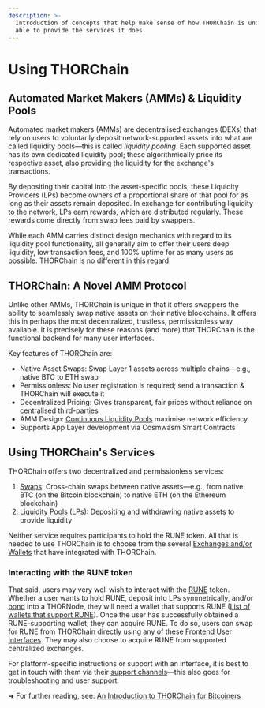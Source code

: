 ```yaml
---
description: >-
  Introduction of concepts that help make sense of how THORChain is uniquely
  able to provide the services it does.
---
```


# Using THORChain

## Automated Market Makers (AMMs) & Liquidity Pools

Automated market makers (AMMs) are decentralised exchanges (DEXs) that rely on users to voluntarily deposit network-supported assets into what are called liquidity pools—this is called _liquidity_ _pooling_. Each supported asset has its own dedicated liquidity pool; these algorithmically price its respective asset, also providing the liquidity for the exchange's transactions.

By depositing their capital into the asset-specific pools, these Liquidity Providers (LPs) become owners of a proportional share of that pool for as long as their assets remain deposited. In exchange for contributing liquidity to the network, LPs earn rewards, which are distributed regularly. These rewards come directly from swap fees paid by swappers.

While each AMM carries distinct design mechanics with regard to its liquidity pool functionality, all generally aim to offer their users deep liquidity, low transaction fees, and 100% uptime for as many users as possible. THORChain is no different in this regard.

## THORChain: A Novel AMM Protocol

Unlike other AMMs, THORChain is unique in that it offers swappers the ability to seamlessly swap native assets on their native blockchains. It offers this in perhaps the most decentralized, trustless, permissionless way available. It is precisely for these reasons (and more) that THORChain is the functional backend for many user interfaces.

Key features of THORChain are:

- Native Asset Swaps: Swap Layer 1 assets across multiple chains—e.g., native BTC to ETH swap
- Permissionless: No user registration is required; send a transaction & THORChain will execute it
- Decentralized Pricing: Gives transparent, fair prices without reliance on centralised third-parties
- AMM Design: [Continuous Liquidity Pools](../thorchain-finance/continuous-liquidity-pools.md#benefits-of-the-clp-model) maximise network efficiency
- Supports App Layer development via Cosmwasm Smart Contracts

## Using THORChain's Services

THORChain offers two decentralized and permissionless services:

1. [Swaps](https://docs.thorchain.org/understanding-thorchain/roles/swapping): Cross-chain swaps between native assets—e.g., from native BTC (on the Bitcoin blockchain) to native ETH (on the Ethereum blockchain)
2. [Liquidity Pools (LPs)](https://docs.thorchain.org/understanding-thorchain/roles/liquidity-providers): Depositing and withdrawing native assets to provide liquidity

Neither service requires participants to hold the RUNE token. All that is needed to use THORChain is to choose from the several [Exchanges and/or Wallets](https://docs.thorchain.org/ecosystem#exchanges-only) that have integrated with THORChain.

### Interacting with the RUNE token

That said, users may very well wish to interact with the [RUNE](https://docs.thorchain.org/understanding-thorchain/rune) token. Whether a user wants to hold RUNE, deposit into LPs symmetrically, and/or [bond](https://docs.thorchain.org/understanding-thorchain/roles/node-operators) into a THORNode, they will need a wallet that supports RUNE ([List of wallets that support RUNE](https://docs.thorchain.org/ecosystem#integrated-wallets-and-exchanges)). Once the user has successfully obtained a RUNE-supporting wallet, they can acquire RUNE. To do so, users can swap for RUNE from THORChain directly using any of these [Frontend User Interfaces](https://docs.thorchain.org/ecosystem#exchanges-only). They may also choose to acquire RUNE from supported centralized exchanges.

For platform-specific instructions or support with an interface, it is best to get in touch with them via their [support channels](../ecosystem.md#integrated-wallets-and-exchanges)—this also goes for troubleshooting and user support.

➜ For further reading, see: [An Introduction to THORChain for Bitcoiners](https://erikvoorhees.medium.com/an-introduction-to-thorchain-for-bitcoiners-3f621bf0028e)
